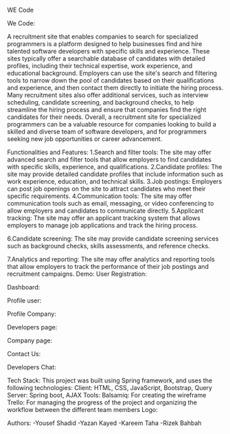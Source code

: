 WE Code

We Code:

A recruitment site that enables companies to search for specialized programmers is a platform designed to help businesses find and hire talented software developers with specific skills and experience. These sites typically offer a searchable database of candidates with detailed profiles, including their technical expertise, work experience, and educational background.
Employers can use the site's search and filtering tools to narrow down the pool of candidates based on their qualifications and experience, and then contact them directly to initiate the hiring process. Many recruitment sites also offer additional services, such as interview scheduling, candidate screening, and background checks, to help streamline the hiring process and ensure that companies find the right candidates for their needs.
Overall, a recruitment site for specialized programmers can be a valuable resource for companies looking to build a skilled and diverse team of software developers, and for programmers seeking new job opportunities or career advancement.


Functionalities and Features:
1.Search and filter tools: The site may offer advanced search and filter tools that allow employers to find candidates with specific skills, experience, and qualifications.
2.Candidate profiles: The site may provide detailed candidate profiles that include information such as work experience, education, and technical skills.
3.Job postings: Employers can post job openings on the site to attract candidates who meet their specific requirements.
4.Communication tools: The site may offer communication tools such as email, messaging, or video conferencing to allow employers and candidates to communicate directly.
5.Applicant tracking: The site may offer an applicant tracking system that allows employers to manage job applications and track the hiring process.

6.Candidate screening: The site may provide candidate screening services such as background checks, skills assessments, and reference checks.

7.Analytics and reporting: The site may offer analytics and reporting tools that allow employers to track the performance of their job postings and recruitment campaigns.
Demo:
User Registration:








Dashboard:
 

Profile user:

 










Profile Company:
 

Developers page:

 

Company page:

 




Contact Us:
 
Developers Chat:
 




Tech Stack:
This project was built using Spring framework, and uses the following technologies:
Client: HTML, CSS, JavaScript, Bootstrap, Query
Server: Spring boot, AJAX
Tools:
Balsamiq: For creating the wireframe
Trello: For managing the progress of the project and organizing the workflow between the different team members
Logo:
 
Authors:
-Yousef Shadid
-Yazan Kayed
-Kareem Taha
-Rizek Bahbah







